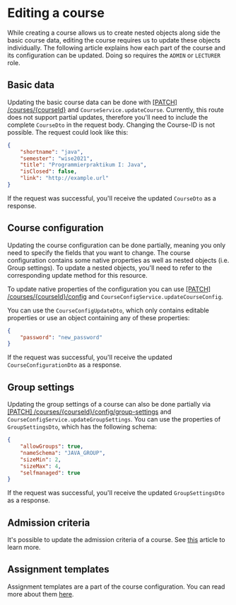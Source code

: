 # Editing a course

While creating a course allows us to create nested objects along side the basic course data,
editing the course requires us to update these objects individually. The following article explains how each
part of the course and its configuration can be updated. Doing so requires the `ADMIN` or `LECTURER` role.

## Basic data

Updating the basic course data can be done with [[PATCH] /courses/{courseId}](http://147.172.178.30:3000/api/#/courses/updateCourse)
and `CourseService.updateCourse`. Currently, this route does not support partial updates, therefore you'll need to include the complete
`CourseDto` in the request body. Changing the Course-ID is not possible. The request could look like this:

```json
{
	"shortname": "java",
	"semester": "wise2021",
	"title": "Programmierpraktikum I: Java",
	"isClosed": false,
	"link": "http://example.url"
}
```

If the request was successful, you'll receive the updated `CourseDto` as a response.

## Course configuration

Updating the course configuration can be done partially, meaning you only need to specify the fields that you want to change.
The course configuration contains some native properties as well as nested objects (i.e. Group settings). To update a nested objects,
you'll need to refer to the corresponding update method for this resource.

To update native properties of the configuration you can use [[PATCH] /courses/{courseId}/config](http://147.172.178.30:3000/api/#/course-config/updateCourseConfig)
and `CourseConfigService.updateCourseConfig`.

You can use the `CourseConfigUpdateDto`, which only contains editable properties or use an object containing any of these properties:

```json
{
	"password": "new_password"
}
```

If the request was successful, you'll receive the updated `CourseConfigurationDto` as a response.

## Group settings

Updating the group settings of a course can also be done partially via [[PATCH] /courses/{courseId}/config/group-settings](http://147.172.178.30:3000/api/#/course-config/updateGroupSettings)
and `CourseConfigService.updateGroupSettings`.
You can use the properties of `GroupSettingsDto`, which has the following schema:

```json
{
	"allowGroups": true,
	"nameSchema": "JAVA_GROUP",
	"sizeMin": 2,
	"sizeMax": 4,
	"selfmanaged": true
}
```

If the request was successful, you'll receive the updated `GroupSettingsDto` as a response.

## Admission criteria

It's possible to update the admission criteria of a course. See [this](TODO) article to learn more.

## Assignment templates

Assignment templates are a part of the course configuration. You can read more about them [here](TODO).
